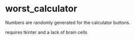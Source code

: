 # worst_calculator

Numbers are randomly generated for the calculator buttons.

requires tkinter and a lack of brain cells
